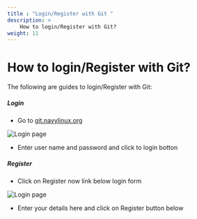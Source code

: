 ```yaml
---
title : "Login/Register with Git "
description: >
    How to login/Register with Git?
weight: 11
---
```

# How to login/Register with Git?

The following are guides to login/Register with Git:


##### Login

*  Go to  [git.navylinux.org](https://git.navylinux.org/users/sign_in)

 ![Login page](/images/documentation/login.PNG)

* Enter user name and password and click to login botton
##### Register

* Click on Register now link below login form 

![Login page](/images/documentation/register.PNG)

* Enter your details here and click on Register button below
